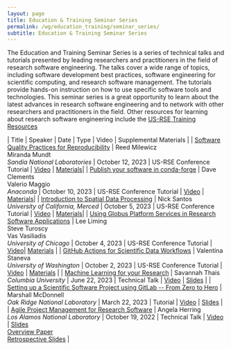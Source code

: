 ```yaml
---
layout: page
title: Education & Training Seminar Series
permalink: /wg/education_training/seminar_series/
subtitle: Education & Training Seminar Series
---
```


The Education and Training Seminar Series is a series of technical talks and tutorials presented by leading researchers and practitioners in the field of research software engineering.
The talks cover a wide range of topics, including software development best practices, software engineering for scientific computing, and research software management.
The tutorials provide hands-on instruction on how to use specific software tools and technologies.
This seminar series is a great opportunity to learn about the latest advances in research software engineering and to network with other researchers and practitioners in the field.
Other resources for learning about research software engineering include the [US-RSE Training Resources](https://us-rse.org/wg/education_training/training/)

| Title | Speaker | Date | Type | Video | Supplemental Materials |
| [Software Quality Practices for Reproducibility](https://us-rse.org/usrse23/program/tutorials/#software-quality-practices-for-reproducibility) | Reed Milewicz <br> Miranda Mundt <br> <i>Sandia National Laboratories</i> | October 12, 2023 | US-RSE Conference Tutorial | [Video](https://youtu.be/0fiGoNv68Jk) | [Materials](https://drive.google.com/drive/u/0/folders/1tSkssfNNlXYmYAdsDxJDY-WZRpkySMKN)|
| [Publish your software in conda-forge](https://us-rse.org/usrse23/program/tutorials/#publish-your-software-in-conda-forge) | Dave Clements <br> Valerio Maggio <br> <i>Anaconda</i> | October 10, 2023 | US-RSE Conference Tutorial | [Video](https://youtu.be/b1w5fNtBiY4) | [Materials](https://drive.google.com/drive/u/0/folders/1jwlzV3NxfXl-7rqA0VKpx4HxHOfVas9V)|
| [Introduction to Spatial Data Processing](https://us-rse.org/usrse23/program/tutorials/#introduction-to-spatial-data-processing) | Nick Santos <br> <i>University of California, Merced</i> | October 5, 2023 | US-RSE Conference Tutorial | [Video](https://youtu.be/FJkWtNJuWdk) | [Materials](https://drive.google.com/drive/u/0/folders/1p9UxN0psFRU6ilsNAl5EbUx3b8IiXpjW)|
| [Using Globus Platform Services in Research Software Applications](https://us-rse.org/usrse23/program/tutorials/#using-globus-platform-services-in-research-software-applications) | Lee Liming <br> Steve Turoscy <br> Vas Vasiliadis <br> <i>University of Chicago</i> | October 4, 2023 | US-RSE Conference Tutorial | [Video](https://youtu.be/DJw1no6Yy9c)| [Materials](https://drive.google.com/drive/u/0/folders/1XN2G1w5jA4jT0e8Xe508DfPTtvzGUkem) |
| [GitHub Actions for Scientific Data Workflows](https://us-rse.org/usrse23/program/tutorials/#github-actions-for-scientific-data-workflows) | Valentina Staneva <br> <i>University of Washington</i> | October 2, 2023 | US-RSE Conference Tutorial | [Video](https://youtu.be/q6bBdaRuVa8) | [Materials](https://drive.google.com/drive/u/0/folders/1rEEmDIFNvtI4-PJpI2epvK8ZCUSAk72r) |
| [Machine Learning for your Research](https://us-rse.org/events/2023/2023-06-education-training-talk/) | Savannah Thais <br> <i>Columbia University</i> | June 22, 2023 | Technical Talk | [Video](https://youtu.be/yWjSZlNE0Jo) | [Slides](https://docs.google.com/presentation/d/1PAPYq1vyPdu9pB8-Aud9YAHXfQEqInot/edit) |
| [Setting up a Scientific Software Project using GitLab -- From Zero to Hero](https://us-rse.org/events/2023/2023-03-education-training-tutorial/) | Marshall McDonnell <br> <i>Oak Ridge National Laboratory</i> | March 22, 2023 | Tutorial | [Video](https://youtu.be/dzdHfGLLYts) | [Slides](https://docs.google.com/presentation/d/1m-mFBFGnTlAot-IRXxuqTMYo71z0Up2i4xUq12d3wAI/edit#slide=id.g126ddb576e5_7_167) |
| [Agile Project Management for Research Software](https://us-rse.org/events/2022/2022-10-education-training-seminar/) | Angela Herring <br> <i>Los Alamos National Laboratory</i> | October 19, 2022 | Technical Talk | [Video](https://youtu.be/Fdex2rhw0Zo) | [Slides](https://bit.ly/US-RSE-ET-2022-10-Agile-Slides) <br> [Overview Paper](https://bit.ly/US-RSE-ET-2022-10-Agile-Paper) <br> [Retrospective Slides](https://bit.ly/US-RSE-ET-2022-10-Agile-Retrospective) |
